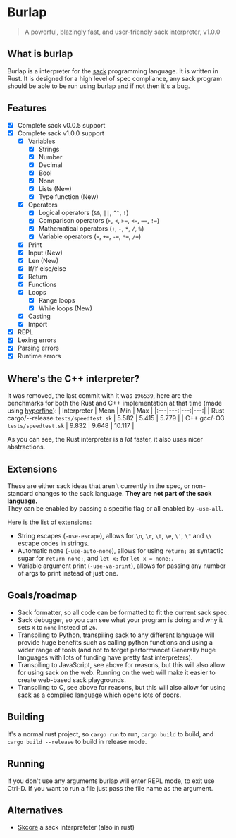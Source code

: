 # Burlap
> A powerful, blazingly fast, and user-friendly sack interpreter, v1.0.0

## What is burlap
Burlap is a interpreter for the [sack](https://github.com/RandomSoup/sack) programming language. It is written in Rust. It is designed for a high level of spec compliance, any sack program should be able to be run using burlap and if not then it's a bug.

## Features
- [x] Complete sack v0.0.5 support
- [x] Complete sack v1.0.0 support
  - [x] Variables
    - [x] Strings
    - [x] Number
    - [x] Decimal
    - [x] Bool
    - [x] None
    - [x] Lists (New)
    - [x] Type function (New)
  - [x] Operators
    - [x] Logical operators (`&&`, `||`, `^^`, `!`)
    - [x] Comparison operators (`>`, `<`, `>=`, `<=`, `==`, `!=`)
    - [x] Mathematical operators (`+`, `-`, `*`, `/`, `%`)
    - [x] Variable operators (`=`, `+=`, `-=`, `*=`, `/=`)
  - [x] Print
  - [x] Input (New)
  - [x] Len (New)
  - [x] If/if else/else
  - [x] Return
  - [x] Functions
  - [x] Loops
    - [x] Range loops
    - [x] While loops (New)
  - [x] Casting
  - [x] Import
- [x] REPL
- [x] Lexing errors
- [x] Parsing errors
- [x] Runtime errors

## Where's the C++ interpreter?

It was removed, the last commit with it was `196539`, here are the benchmarks for both the Rust and C++ implementation at that time (made using [hyperfine](https://github.com/sharkdp/hyperfine)):
| Interpreter | Mean | Min | Max |
|:---|---:|---:|---:|
| Rust cargo/--release `tests/speedtest.sk` | 5.582 | 5.415 | 5.779 |
| C++ gcc/-O3 `tests/speedtest.sk` |  9.832 | 9.648 | 10.117 |

As you can see, the Rust interpreter is a *lot* faster, it also uses nicer abstractions.

## Extensions
These are either sack ideas that aren't currently in the spec, or non-standard changes to the sack language. **They are not part of the sack language.** <br>
They can be enabled by passing a specific flag or all enabled by `-use-all`.

Here is the list of extensions:
- String escapes (`-use-escape`), allows for `\n`, `\r`, `\t`, `\e`, `\'`, `\"` and `\\` escape codes in strings.
- Automatic none (`-use-auto-none`), allows for using `return;` as syntactic sugar for `return none;`, and `let x;` for `let x = none;`.
- Variable argument print (`-use-va-print`), allows for passing any number of args to print instead of just one.

## Goals/roadmap
- Sack formatter, so all code can be formatted to fit the current sack spec.
- Sack debugger, so you can see what your program is doing and why it sets x to `none` instead of `26`.
- Transpiling to Python, transpiling sack to any different language will provide huge benefits such as calling python functions and using a wider range of tools (and not to forget performance! Generally huge languages with lots of funding have pretty fast interpreters).
- Transpiling to JavaScript, see above for reasons, but this will also allow for using sack on the web. Running on the web will make it easier to create web-based sack playgrounds.
- Transpiling to C, see above for reasons, but this will also allow for using sack as a compiled language which opens lots of doors.

## Building
It's a normal rust project, so `cargo run` to run, `cargo build` to build, and `cargo build --release` to build in release mode.

## Running
If you don't use any arguments burlap will enter REPL mode, to exit use Ctrl-D.
If you want to run a file just pass the file name as the argument.

## Alternatives

- [Skcore](https://github.com/Luminoso-256/scriptinglang) a sack interpreteter (also in rust)
